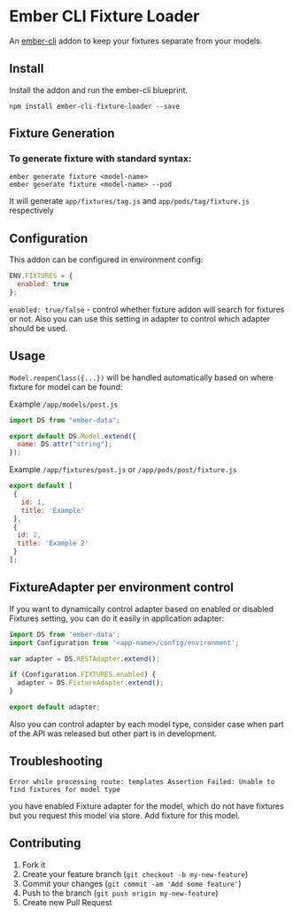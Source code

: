 Ember CLI Fixture Loader
========================

An [ember-cli](http://ember-cli.com) addon to keep your fixtures separate from your models.


## Install
Install the addon and run the ember-cli blueprint.

```
npm install ember-cli-fixture-loader --save
```

## Fixture Generation

### To generate fixture with standard syntax:

```
ember generate fixture <model-name>
ember generate fixture <model-name> --pod
```

It will generate `app/fixtures/tag.js` and `app/pods/tag/fixture.js` respectively

## Configuration
This addon can be configured in environment config:

```javascript
ENV.FIXTURES = {
  enabled: true
};
```

`enabled: true/false` - control whether fixture addon will search for fixtures or not. 
Also you can use this setting in adapter to control which adapter should be used.

## Usage

```Model.reopenClass({...})``` will be handled automatically based on where fixture for model can be found: 

Example ```/app/models/post.js```

```javascript
import DS from "ember-data";

export default DS.Model.extend({
  name: DS.attr("string");
});
```

Example `/app/fixtures/post.js` or `/app/pods/post/fixture.js`

```javascript
export default [
 {
   id: 1,
   title: 'Example'
 },
 {
  id: 2,
  title: 'Example 2'
 }
];
```

## FixtureAdapter per environment control

If you want to dynamically control adapter based on enabled or disabled Fixtures setting, you can do it
easily in application adapter:

```javascript
import DS from 'ember-data';
import Configuration from '<app-name>/config/environment';

var adapter = DS.RESTAdapter.extend();

if (Configuration.FIXTURES.enabled) {
  adapter = DS.FixtureAdapter.extend();
}

export default adapter;
```

Also you can control adapter by each model type, consider case when part of the API was released but other part
is in development.

## Troubleshooting

```
Error while processing route: templates Assertion Failed: Unable to find fixtures for model type 
```

you have enabled Fixture adapter for the model, which do not have fixtures but you request this model via store. 
Add fixture for this model. 

## Contributing

1. Fork it
2. Create your feature branch (`git checkout -b my-new-feature`)
3. Commit your changes (`git commit -am 'Add some feature'`)
4. Push to the branch (`git push origin my-new-feature`)
5. Create new Pull Request

